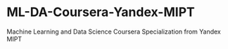 # ML-DA-Coursera-Yandex-MIPT
Machine Learning and Data Science Coursera Specialization from Yandex MIPT
